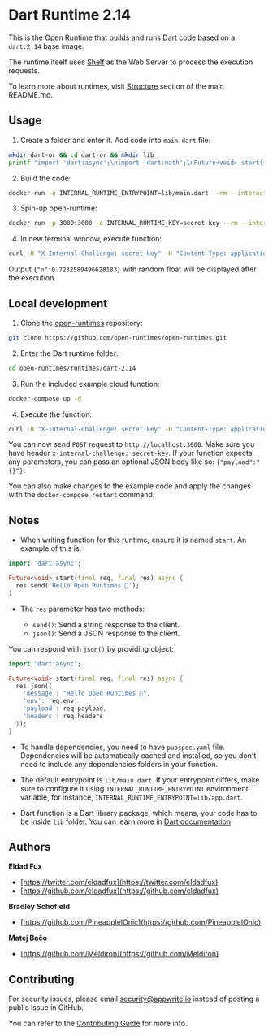 # Dart Runtime 2.14

This is the Open Runtime that builds and runs Dart code based on a `dart:2.14` base image. 

The runtime itself uses [Shelf](https://pub.dev/documentation/shelf/latest/shelf_io/shelf_io-library.html) as the Web Server to process the execution requests.

To learn more about runtimes, visit [Structure](https://github.com/open-runtimes/open-runtimes#structure) section of the main README.md.

## Usage

1. Create a folder and enter it. Add code into `main.dart` file:

```bash
mkdir dart-or && cd dart-or && mkdir lib
printf "import 'dart:async';\nimport 'dart:math';\nFuture<void> start(final req, final res) async {\n  res.json({'n': new Random().nextDouble() });\n}" > lib/main.dart
```

2. Build the code:

```bash
docker run -e INTERNAL_RUNTIME_ENTRYPOINT=lib/main.dart --rm --interactive --tty --volume $PWD:/usr/code openruntimes/dart:2.14 sh /usr/local/src/build.sh
```

3. Spin-up open-runtime:

```bash
docker run -p 3000:3000 -e INTERNAL_RUNTIME_KEY=secret-key --rm --interactive --tty --volume $PWD/code.tar.gz:/tmp/code.tar.gz:ro openruntimes/dart:2.14 sh /usr/local/src/start.sh
```

4. In new terminal window, execute function:

```bash
curl -H "X-Internal-Challenge: secret-key" -H "Content-Type: application/json" -X POST http://localhost:3000/ -d '{"payload":"{}"}'
```

Output `{"n":0.7232589496628183}` with random float will be displayed after the execution.

## Local development

1. Clone the [open-runtimes](https://github.com/open-runtimes/open-runtimes) repository:

```bash
git clone https://github.com/open-runtimes/open-runtimes.git
```

2. Enter the Dart runtime folder:

```bash
cd open-runtimes/runtimes/dart-2.14
```

3. Run the included example cloud function:

```bash
docker-compose up -d
```

4. Execute the function:

```bash
curl -H "X-Internal-Challenge: secret-key" -H "Content-Type: application/json" -X POST http://localhost:3000/ -d '{"payload":"{}"}'
```

You can now send `POST` request to `http://localhost:3000`. Make sure you have header `x-internal-challenge: secret-key`. If your function expects any parameters, you can pass an optional JSON body like so: `{"payload":"{}"}`.

You can also make changes to the example code and apply the changes with the `docker-compose restart` command.

## Notes

- When writing function for this runtime, ensure it is named `start`. An example of this is:

```dart
import 'dart:async';

Future<void> start(final req, final res) async {
  res.send('Hello Open Runtimes 👋');
}
```

- The `res` parameter has two methods:

    - `send()`: Send a string response to the client.
    - `json()`: Send a JSON response to the client.

You can respond with `json()` by providing object:

```dart
import 'dart:async';

Future<void> start(final req, final res) async {
  res.json({
    'message': "Hello Open Runtimes 👋",
    'env': req.env,
    'payload': req.payload,
    'headers': req.headers
  });
}
```

- To handle dependencies, you need to have `pubspec.yaml` file. Dependencies will be automatically cached and installed, so you don't need to include any dependencies folders in your function.

- The default entrypoint is `lib/main.dart`. If your entrypoint differs, make sure to configure it using `INTERNAL_RUNTIME_ENTRYPOINT` environment variable, for instance, `INTERNAL_RUNTIME_ENTRYPOINT=lib/app.dart`.

- Dart function is a Dart library package, which means, your code has to be inside `lib` folder. You can learn more in [Dart documentation](https://dart.dev/guides/libraries/create-library-packages).

## Authors

**Eldad Fux**

+ [https://twitter.com/eldadfux](https://twitter.com/eldadfux)
+ [https://github.com/eldadfux](https://github.com/eldadfux)

**Bradley Schofield**

+ [https://github.com/PineappleIOnic](https://github.com/PineappleIOnic)

**Matej Bačo**

+ [https://github.com/Meldiron](https://github.com/Meldiron)

## Contributing

For security issues, please email security@appwrite.io instead of posting a public issue in GitHub.

You can refer to the [Contributing Guide](https://github.com/open-runtimes/open-runtimes/blob/main/CONTRIBUTING.md) for more info.
